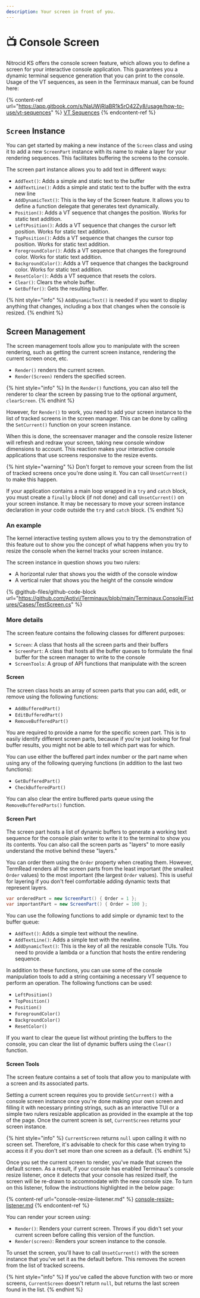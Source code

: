 ```yaml
---
description: Your screen in front of you.
---
```


# 📺 Console Screen

Nitrocid KS offers the console screen feature, which allows you to define a screen for your interactive console application. This guarantees you a dynamic terminal sequence generation that you can print to the console. Usage of the VT sequences, as seen in the Terminaux manual, can be found here:

{% content-ref url="https://app.gitbook.com/s/NaUWjRlaBR1k5rO42Zy8/usage/how-to-use/vt-sequences" %}
[VT Sequences](https://app.gitbook.com/s/NaUWjRlaBR1k5rO42Zy8/usage/how-to-use/vt-sequences)
{% endcontent-ref %}

## `Screen` Instance

You can get started by making a new instance of the `Screen` class and using it to add a new `ScreenPart` instance with its name to make a layer for your rendering sequences. This facilitates buffering the screens to the console.

The screen part instance allows you to add text in different ways:

* `AddText()`: Adds a simple and static text to the buffer
* `AddTextLine()`: Adds a simple and static text to the buffer with the extra new line
* `AddDynamicText()`: This is the key of the Screen feature. It allows you to define a function delegate that generates text dynamically.
* `Position()`: Adds a VT sequence that changes the position. Works for static text addition.
* `LeftPosition()`: Adds a VT sequence that changes the cursor left position. Works for static text addition.
* `TopPosition()`: Adds a VT sequence that changes the cursor top position. Works for static text addition.
* `ForegroundColor()`: Adds a VT sequence that changes the foreground color. Works for static text addition.
* `BackgroundColor()`: Adds a VT sequence that changes the background color. Works for static text addition.
* `ResetColor()`: Adds a VT sequence that resets the colors.
* `Clear()`: Clears the whole buffer.
* `GetBuffer()`: Gets the resulting buffer.

{% hint style="info" %}
`AddDynamicText()` is needed if you want to display anything that changes, including a box that changes when the console is resized.
{% endhint %}

## Screen Management

The screen management tools allow you to manipulate with the screen rendering, such as getting the current screen instance, rendering the current screen once, etc.

* `Render()` renders the current screen.
* `Render(Screen)` renders the specified screen.

{% hint style="info" %}
In the `Render()` functions, you can also tell the renderer to clear the screen by passing true to the optional argument, `clearScreen`.
{% endhint %}

However, for `Render()` to work, you need to add your screen instance to the list of tracked screens in the screen manager. This can be done by calling the `SetCurrent()` function on your screen instance.

When this is done, the screensaver manager and the console resize listener will refresh and redraw your screen, taking new console window dimensions to account. This reaction makes your interactive console applications that use screens responsive to the resize events.

{% hint style="warning" %}
Don't forget to remove your screen from the list of tracked screens once you're done using it. You can call `UnsetCurrent()` to make this happen.

If your application contains a main loop wrapped in a `try` and `catch` block, you must create a `finally` block (if not done) and call `UnsetCurrent()` on your screen instance. It may be necessary to move your screen instance declaration in your code outside the `try` and `catch` block.
{% endhint %}

### An example

The kernel interactive testing system allows you to try the demonstration of this feature out to show you the concept of what happens when you try to resize the console when the kernel tracks your screen instance.

The screen instance in question shows you two rulers:

* A horizontal ruler that shows you the width of the console window
* A vertical ruler that shows you the height of the console window

{% @github-files/github-code-block url="https://github.com/Aptivi/Terminaux/blob/main/Terminaux.Console/Fixtures/Cases/TestScreen.cs" %}

### More details

The screen feature contains the following classes for different purposes:

* `Screen`: A class that hosts all the screen parts and their buffers
* `ScreenPart`: A class that hosts all the buffer queues to formulate the final buffer for the screen manager to write to the console
* `ScreenTools`: A group of API functions that manipulate with the screen

#### Screen

The screen class hosts an array of screen parts that you can add, edit, or remove using the following functions:

* `AddBufferedPart()`
* `EditBufferedPart()`
* `RemoveBufferedPart()`

You are required to provide a name for the specific screen part. This is to easily identify different screen parts, because if you're just looking for final buffer results, you might not be able to tell which part was for which.

You can use either the buffered part index number or the part name when using any of the following querying functions (in addition to the last two functions):

* `GetBufferedPart()`
* `CheckBufferedPart()`

You can also clear the entire buffered parts queue using the `RemoveBufferedParts()` function.

#### Screen Part

The screen part hosts a list of dynamic buffers to generate a working text sequence for the console plain writer to write it to the terminal to show you its contents. You can also call the screen parts as "layers" to more easily understand the motive behind these "layers."

You can order them using the `Order` property when creating them. However, TermRead renders all the screen parts from the least important (the smallest `Order` values) to the most important (the largest `Order` values). This is useful for layering if you don't feel comfortable adding dynamic texts that represent layers.

```csharp
var orderedPart = new ScreenPart() { Order = 1 };
var importantPart = new ScreenPart() { Order = 100 };
```

You can use the following functions to add simple or dynamic text to the buffer queue:

* `AddText()`: Adds a simple text without the newline.
* `AddTextLine()`: Adds a simple text with the newline.
* `AddDynamicText()`: This is the key of all the resizable console TUIs. You need to provide a lambda or a function that hosts the entire rendering sequence.

In addition to these functions, you can use some of the console manipulation tools to add a string containing a necessary VT sequence to perform an operation. The following functions can be used:

* `LeftPosition()`
* `TopPosition()`
* `Position()`
* `ForegroundColor()`
* `BackgroundColor()`
* `ResetColor()`

If you want to clear the queue list without printing the buffers to the console, you can clear the list of dynamic buffers using the `Clear()` function.

#### Screen Tools

The screen feature contains a set of tools that allow you to manipulate with a screen and its associated parts.

Setting a current screen requires you to provide `SetCurrent()` with a console screen instance once you're done making your own screen and filling it with necessary printing strings, such as an interactive TUI or a simple two rulers resizable application as provided in the example at the top of the page. Once the current screen is set, `CurrentScreen` returns your screen instance.

{% hint style="info" %}
`CurrentScreen` returns `null` upon calling it with no screen set. Therefore, it's advisable to check for this case when trying to access it if you don't set more than one screen as a default.
{% endhint %}

Once you set the current screen to render, you've made that screen the default screen. As a result, if your console has enabled Terminaux's console resize listener, once it detects that your console has resized itself, the screen will be re-drawn to accommodate with the new console size. To turn on this listener, follow the instructions highlighted in the below page:

{% content-ref url="console-resize-listener.md" %}
[console-resize-listener.md](console-resize-listener.md)
{% endcontent-ref %}

You can render your screen using:

* `Render()`: Renders your current screen. Throws if you didn't set your current screen before calling this version of the function.
* `Render(screen)`: Renders your screen instance to the console.

To unset the screen, you'll have to call `UnsetCurrent()` with the screen instance that you've set it as the default before. This removes the screen from the list of tracked screens.

{% hint style="info" %}
If you've called the above function with two or more screens, `CurrentScreen` doesn't return `null`, but returns the last screen found in the list.
{% endhint %}
